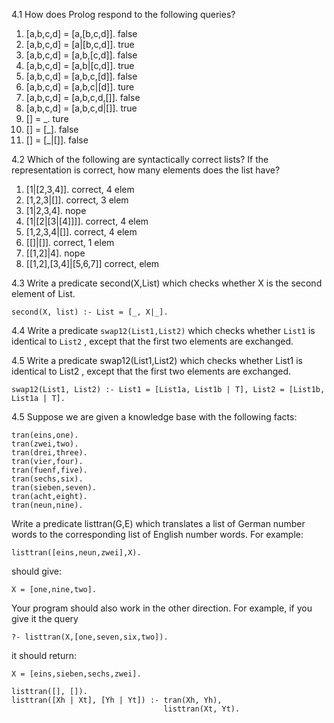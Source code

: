 4.1 How does Prolog respond to the following queries?

1. [a,b,c,d]  =  [a,[b,c,d]]. false
2. [a,b,c,d]  =  [a|[b,c,d]]. true
3. [a,b,c,d]  =  [a,b,[c,d]]. false
4. [a,b,c,d]  =  [a,b|[c,d]]. true
5. [a,b,c,d]  =  [a,b,c,[d]]. false
6. [a,b,c,d]  =  [a,b,c|[d]]. ture
7. [a,b,c,d]  =  [a,b,c,d,[]]. false
8. [a,b,c,d]  =  [a,b,c,d|[]]. true
9. []  =  _. ture
10. []  =  [_]. false
11. []  =  [_|[]]. false

4.2 Which of the following are syntactically correct lists? If the representation is correct, how many elements does the list have?

1. [1|[2,3,4]]. correct, 4 elem
2. [1,2,3|[]]. correct, 3 elem
3. [1|2,3,4]. nope
4. [1|[2|[3|[4]]]]. correct, 4 elem
5. [1,2,3,4|[]]. correct, 4 elem
6. [[]|[]]. correct, 1 elem
7. [[1,2]|4]. nope
8. [[1,2],[3,4]|[5,6,7]] correct, elem

4.3 Write a predicate second(X,List) which checks whether X is the second element of List.

`second(X, list) :- List = [_, X|_].`

4.4 Write a predicate `swap12(List1,List2)` which checks whether `List1` is identical to `List2` , except that the first two elements are exchanged.

4.5 Write a predicate swap12(List1,List2) which checks whether List1 is identical to List2 , except that the first two elements are exchanged.

`swap12(List1, List2) :- List1 = [List1a, List1b | T], List2 = [List1b, List1a | T].`

4.5 Suppose we are given a knowledge base with the following facts:

```
tran(eins,one).
tran(zwei,two).
tran(drei,three).
tran(vier,four).
tran(fuenf,five).
tran(sechs,six).
tran(sieben,seven).
tran(acht,eight).
tran(neun,nine).
```

Write a predicate listtran(G,E) which translates a list of German number words to the corresponding list of English number words. For example:

```
listtran([eins,neun,zwei],X).
```

should give:

`X = [one,nine,two].`

Your program should also work in the other direction. For example, if you give it the query

`?- listtran(X,[one,seven,six,two]).`

it should return:

`X = [eins,sieben,sechs,zwei].`

```
listtran([], []).
listtran([Xh | Xt], [Yh | Yt]) :- tran(Xh, Yh),
                                  listtran(Xt, Yt).
```